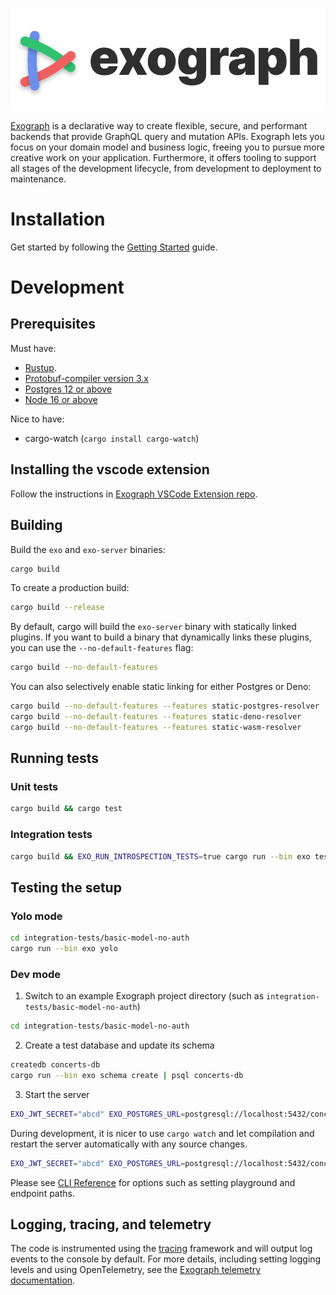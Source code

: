 <a href="https://exograph.dev">
  <p align="center">
    <picture width=80%>
      <source media="(prefers-color-scheme: dark)" srcset="logo-dark.png">
      <source media="(prefers-color-scheme: light)" srcset="logo-light.png">
      <img alt="Exograph" src="logo-light.svg">
    </picture>
  </p>
</a>

[Exograph](https://exograph.dev) is a declarative way to create flexible, secure, and performant backends that provide GraphQL query and mutation APIs. Exograph lets you focus on your domain model and business logic, freeing you to pursue more creative work on your application. Furthermore, it offers tooling to support all stages of the development lifecycle, from development to deployment to maintenance.

# Installation

Get started by following the [Getting Started](https://exograph.dev/docs/getting-started) guide.

# Development

## Prerequisites

Must have:

- [Rustup](https://rustup.rs/).
- [Protobuf-compiler version 3.x](https://grpc.io/docs/protoc-installation/)
- [Postgres 12 or above](https://www.postgresql.org/)
- [Node 16 or above](https://nodejs.org/en)

Nice to have:

- cargo-watch (`cargo install cargo-watch`)

## Installing the vscode extension

Follow the instructions in [Exograph VSCode Extension repo](https://github.com/exograph/vscode-extension).

## Building

Build the `exo` and `exo-server` binaries:

```sh
cargo build
```

To create a production build:

```sh
cargo build --release
```

By default, cargo will build the `exo-server` binary with statically linked plugins. If you want to build a binary that dynamically links these plugins, you can use the `--no-default-features` flag:

```sh
cargo build --no-default-features
```

You can also selectively enable static linking for either Postgres or Deno:

```sh
cargo build --no-default-features --features static-postgres-resolver
cargo build --no-default-features --features static-deno-resolver
cargo build --no-default-features --features static-wasm-resolver
```

## Running tests

### Unit tests

```sh
cargo build && cargo test
```

### Integration tests

```sh
cargo build && EXO_RUN_INTROSPECTION_TESTS=true cargo run --bin exo test integration-tests
```

## Testing the setup

### Yolo mode

```sh
cd integration-tests/basic-model-no-auth
cargo run --bin exo yolo
```

### Dev mode

1. Switch to an example Exograph project directory (such as `integration-tests/basic-model-no-auth`)

```sh
cd integration-tests/basic-model-no-auth
```

2. Create a test database and update its schema

```sh
createdb concerts-db
cargo run --bin exo schema create | psql concerts-db
```

3. Start the server

```sh
EXO_JWT_SECRET="abcd" EXO_POSTGRES_URL=postgresql://localhost:5432/concerts-db EXO_POSTGRES_USER=$USER cargo run --bin exo dev
```

During development, it is nicer to use `cargo watch` and let compilation and restart the server automatically with any source changes.

```sh
EXO_JWT_SECRET="abcd" EXO_POSTGRES_URL=postgresql://localhost:5432/concerts-db EXO_POSTGRES_USER=$USER cargo watch -cx "run --bin exo dev"
```

Please see [CLI Reference](https://exograph.dev/docs/cli-reference/environment) for options such as setting playground and endpoint paths.

## Logging, tracing, and telemetry

The code is instrumented using the [tracing](https://crates.io/crates/tracing) framework and will output log events to the console by default. For more details, including setting logging levels and using OpenTelemetry, see the [Exograph telemetry documentation](https://exograph.dev/docs/production/telemetry).
